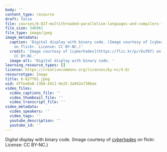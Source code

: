 ```yaml
---
body: ''
content_type: resource
draft: false
file: courses/6-827-multithreaded-parallelism-languages-and-compilers-fall-2002/6-827f02.jpeg
file_size: 346961
file_type: image/jpeg
image_metadata:
  caption: 'Digital display with binary code. (Image courtesy of [cyberhades](https://flic.kr/p/rEufR7)
    on flickr. License: CC BY-NC.)'
  credit: 'Image courtesy of [cyberhades](https://flic.kr/p/rEufR7) on flickr. License:
    CC BY-NC.'
  image-alt: 'Digital display with binary code. '
learning_resource_types: []
license: https://creativecommons.org/licenses/by-nc/4.0/
resourcetype: Image
title: 6-827f02.jpeg
uid: dffee8a8-13b8-4411-9e25-3a942e7386ae
video_files:
  video_captions_file: ''
  video_thumbnail_file: ''
  video_transcript_file: ''
video_metadata:
  video_speakers: ''
  video_tags: ''
  youtube_description: ''
  youtube_id: ''
---
```

Digital display with binary code. (Image courtesy of [cyberhades](https://flic.kr/p/rEufR7) on flickr. License: CC BY-NC.)